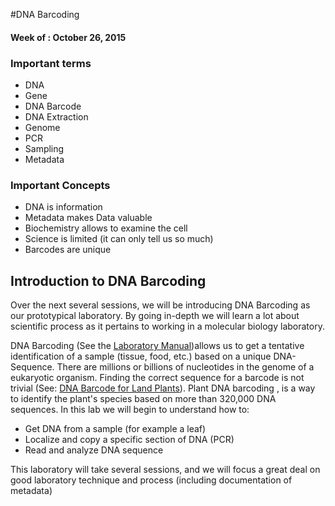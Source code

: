 #DNA Barcoding
#### Week of : October 26, 2015

### Important terms

* DNA
* Gene
* DNA Barcode
* DNA Extraction
* Genome
* PCR
* Sampling
* Metadata


### Important Concepts
* DNA is information
* Metadata makes Data valuable
* Biochemistry allows to examine the cell
* Science is limited (it can only tell us so much)
* Barcodes are unique

## Introduction to DNA Barcoding

Over the next several sessions, we will be introducing DNA Barcoding as our prototypical laboratory. By going in-depth we will learn a lot about scientific process as it pertains to working in a molecular biology laboratory. 

DNA Barcoding (See the [Laboratory Manual](https://github.com/JasonJWilliamsNY/science_institute_2015/tree/master/pdfs/using-dna-barcodes.pdf))allows us to get a tentative identification of a sample (tissue, food, etc.) based on a unique DNA-Sequence. There are millions or billions of nucleotides in the genome of a eukaryotic organism. Finding the correct sequence for a barcode is not trivial (See: [DNA Barcode for Land Plants](http://www.pnas.org/content/106/31/12794.full)). Plant DNA barcoding , is a way to identify the plant's species based on more than 320,000 DNA sequences. In this lab we will begin to understand how to:

* Get DNA from a sample (for example a leaf)
* Localize and copy a specific section of DNA (PCR)
* Read and analyze DNA sequence


This laboratory will take several sessions, and we will focus a great deal on good laboratory technique and process (including documentation of metadata)
